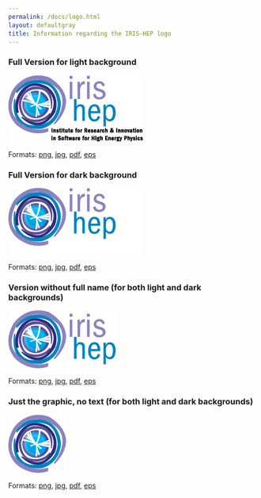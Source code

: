 ```yaml
---
permalink: /docs/logo.html
layout: defaultgray
title: Information regarding the IRIS-HEP logo
---
```


### Full Version for light background
![alt text](/assets/logos/Iris-hep-3-regular-complete.png "Logo Title Text 1")

Formats: [png](/assets/logos/Iris-hep-3-regular-complete.png), [jpg](/assets/logos/Iris-hep-3-regular-complete.jpg), [pdf](/assets/logos/Iris-hep-3-regular-complete.pdf), [eps](/assets/logos/Iris-hep-3-regular-complete.eps)



### Full Version for dark background
![alt text](/assets/logos/Iris-hep-6-WHITE-complete.png "Logo Title Text 1")

Formats: [png](/assets/logos/Iris-hep-6-WHITE-complete.png), [jpg](/assets/logos/Iris-hep-6-WHITE-complete.jpg), [pdf](/assets/logos/Iris-hep-6-WHITE-complete.pdf), [eps](/assets/logos/Iris-hep-6-WHITE-complete.eps)



### Version without full name (for both light and dark backgrounds)
![alt text](/assets/logos/Iris-hep-4-no-long-name.png "Logo Title Text 1")

Formats: [png](/assets/logos/Iris-hep-4-no-long-name.png), [jpg](/assets/logos/Iris-hep-4-no-long-name.jpg), [pdf](/assets/logos/Iris-hep-4-no-long-name.pdf), [eps](/assets/logos/Iris-hep-4-no-long-name.eps)



### Just the graphic, no text (for both light and dark backgrounds)
![alt text](/assets/logos/Iris-hep-5-just-graphic.png "Logo Title Text 1")

Formats: [png](/assets/logos/Iris-hep-5-just-graphic.png), [jpg](/assets/logos/Iris-hep-5-just-graphic.jpg), [pdf](/assets/logos/Iris-hep-5-just-graphic.pdf), [eps](/assets/logos/Iris-hep-5-just-graphic.eps)

